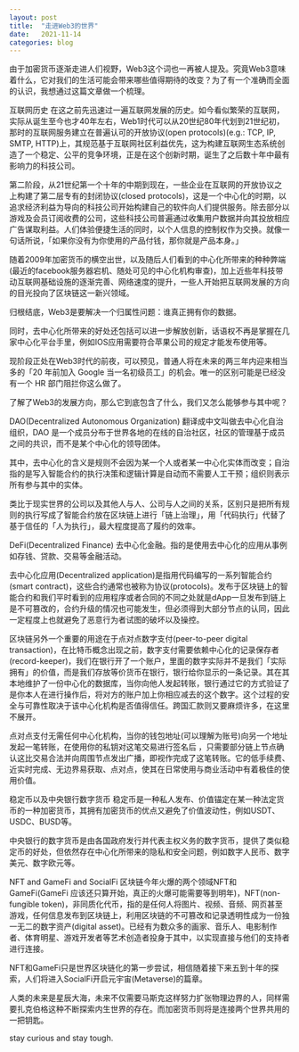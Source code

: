 ```yaml
---
layout: post
title:  "走进Web3的世界"
date:   2021-11-14
categories: blog
---
```


由于加密货币逐渐走进人们视野，Web3这个词也一再被人提及。究竟Web3意味着什么，它对我们的生活可能会带来哪些值得期待的改变？为了有一个准确而全面的认识，我想通过这篇文章做一个梳理。

互联网历史
在这之前先迅速过一遍互联网发展的历史。如今看似繁荣的互联网，实际从诞生至今也才40年左右，Web1时代可以从20世纪80年代划到21世纪初，那时的互联网服务建立在普遍认可的开放协议(open protocols)(e.g.: TCP, IP, SMTP, HTTP)上，其规范基于互联网社区利益优先，这为构建互联网生态系统创造了一个稳定、公平的竞争环境，正是在这个创新时期，诞生了之后数十年中最有影响力的科技公司。

第二阶段，从21世纪第一个十年的中期到现在，一些企业在互联网的开放协议之上构建了第二层专有的封闭协议(closed protocols)，这是一个中心化的时期，以追求经济利益为导向的科技公司开始构建自己的软件向人们提供服务。除去部分以游戏及会员订阅收费的公司，这些科技公司普遍通过收集用户数据并向其投放相应广告谋取利益。人们体验便捷生活的同时，以个人信息的控制权作为交换。就像一句话所说，「如果你没有为你使用的产品付钱，那你就是产品本身。」

随着2009年加密货币的横空出世，以及随后人们看到的中心化所带来的种种弊端(最近的facebook服务器宕机、随处可见的中心化机构审查)，加上近些年科技带动互联网基础设施的逐渐完善、网络速度的提升，一些人开始把互联网发展的方向的目光投向了区块链这一新兴领域。

归根结底，Web3是要解决一个归属性问题：谁真正拥有你的数据。

同时，去中心化所带来的好处还包括可以进一步解放创新，话语权不再是掌握在几家中心化平台手里，例如IOS应用需要符合苹果公司的规定才能发布使用等。

现阶段正处在Web3时代的前夜，可以预见，普通人将在未来的两三年内迎来相当多的「20 年前加入 Google 当一名初级员工」的机会。唯一的区别可能是已经没有一个 HR 部门阻拦你这么做了。

了解了Web3的发展方向，那么它到底包含了什么，我们又怎么能够参与其中呢？

DAO(Decentralized Autonomous Organization)
翻译成中文叫做去中心化自治组织，DAO 是一个成员分布于世界各地的在线的自治社区，社区的管理基于成员之间的共识，而不是某个中心化的领导团体。

其中，去中心化的含义是规则不会因为某一个人或者某一中心化实体而改变；自治指的是写入智能合约的执行决策和逻辑计算是自动而不需要人工干预；组织则表示所有参与其中的实体。

类比于现实世界的公司以及其他人与人、公司与人之间的关系，区别只是把所有规则的执行写成了智能合约放在区块链上进行「链上治理」，用「代码执行」代替了基于信任的「人为执行」，最大程度提高了履约的效率。

DeFi(Decentralized Finance)
去中心化金融。指的是使用去中心化的应用从事例如存钱、贷款、交易等金融活动。

去中心化应用(Decentralized application)是指用代码编写的一系列智能合约(smart contract)，这些合约通常也被称为协议(protocols)。发布于区块链上的智能合约和我们平时看到的应用程序或者合同的不同之处就是dApp一旦发布到链上是不可篡改的，合约升级的情况也可能发生，但必须得到大部分节点的认同，因此一定程度上也就避免了恶意行为者试图的破坏以及操控。

区块链另外一个重要的用途在于点对点数字支付(peer-to-peer digital transaction)，在比特币概念出现之前，数字支付需要依赖中心化的记录保存者(record-keeper)，我们在银行开了一个账户，里面的数字实际并不是我们「实际拥有」的价值，而是我们存放等价货币在银行，银行给你显示的一条记录。其在其本地维护了一份中心化的数据库，当你向他人发起转账，银行通过它的方式验证了是你本人在进行操作后，将对方的账户加上你相应减去的这个数字。这个过程的安全与可靠性取决于该中心化机构是否值得信任。跨国汇款则又要麻烦许多，在这里不展开。

点对点支付无需任何中心化机构，当你的钱包地址(可以理解为账号)向另一个地址发起一笔转账，在使用你的私钥对这笔交易进行签名后 ，只需要部分链上节点确认这比交易合法并向周围节点发出广播，即视作完成了这笔转账。它的低手续费、近实时完成、无边界易获取、点对点，使其在日常使用与商业活动中有着极佳的使用价值。

稳定币以及中央银行数字货币
稳定币是一种私人发布、价值锚定在某一种法定货币的一种加密货币，其拥有加密货币的优点又避免了价值波动性，例如USDT、USDC、BUSD等。

中央银行的数字货币是由各国政府发行并代表主权义务的数字货币，提供了类似稳定币的好处，但依然存在中心化所带来的隐私和安全问题，例如数字人民币、数字美元、数字欧元等。

NFT and GameFi and SocialFi
区块链今年火爆的两个领域NFT和GameFi(GameFi 应该还只算开始，真正的火爆可能需要等到明年)，NFT(non-fungible token)，非同质化代币，指的是任何人将图片、视频、音频、网页甚至游戏，任何信息发布到区块链上，利用区块链的不可篡改和记录透明性成为一份独一无二的数字资产(digital asset)。已经有为数众多的画家、音乐人、电影制作者、体育明星、游戏开发者等艺术创造者投身于其中，以实现直接与他们的支持者进行连接。

NFT和GameFi只是世界区块链化的第一步尝试，相信随着接下来五到十年的探索，人们将进入SocialFi开启元宇宙(Metaverse)的篇章。

人类的未来是星辰大海，未来不仅需要马斯克这样努力扩张物理边界的人，同样需要扎克伯格这种不断探索内生世界的存在。而加密货币则将是连接两个世界共用的一把钥匙。

stay curious and stay tough.